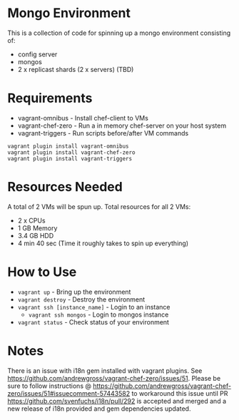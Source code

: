 Mongo Environment
=================
This is a collection of code for spinning up a mongo environment consisting of:
* config server
* mongos
* 2 x replicast shards (2 x servers) (TBD)

Requirements
============
* vagrant-omnibus - Install chef-client to VMs
* vagrant-chef-zero - Run a in memory chef-server on your host system
* vagrant-triggers - Run scripts before/after VM commands

```
vagrant plugin install vagrant-omnibus
vagrant plugin install vagrant-chef-zero
vagrant plugin install vagrant-triggers
```

Resources Needed
================
A total of 2 VMs will be spun up.  Total resources for all 2 VMs:
* 2 x CPUs
* 1 GB Memory
* 3.4 GB HDD
* 4 min 40 sec (Time it roughly takes to spin up everything)

How to Use
==========
* `vagrant up` - Bring up the environment
* `vagrant destroy` - Destroy the environment
* `vagrant ssh [instance_name]` - Login to an instance
  * `vagrant ssh mongos` - Login to mongos instance
* `vagrant status` - Check status of your environment

Notes
=====
There is an issue with i18n gem installed with vagrant plugins.  See https://github.com/andrewgross/vagrant-chef-zero/issues/51.  Please be sure to follow instructions @ https://github.com/andrewgross/vagrant-chef-zero/issues/51#issuecomment-57443582 to workaround this issue until PR https://github.com/svenfuchs/i18n/pull/292 is accepted and merged and a new release of i18n provided and gem dependencies updated.
